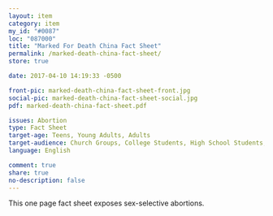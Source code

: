 ```yaml
---
layout: item
category: item
my_id: "#0087"
loc: "087000"
title: "Marked For Death China Fact Sheet"
permalink: /marked-death-china-fact-sheet/
store: true

date: 2017-04-10 14:19:33 -0500

front-pic: marked-death-china-fact-sheet-front.jpg
social-pic: marked-death-china-fact-sheet-social.jpg
pdf: marked-death-china-fact-sheet.pdf

issues: Abortion
type: Fact Sheet
target-age: Teens, Young Adults, Adults
target-audience: Church Groups, College Students, High School Students, Pro-life Organizations
language: English

comment: true
share: true
no-description: false
---
```

This one page fact sheet exposes  sex-selective abortions.